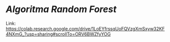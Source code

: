 # _Algoritma Random Forest_ 

Link: https://colab.research.google.com/drive/1LoEYfrssqUoFQVzgXmSxyw32KF4NXmG_?usp=sharing#scrollTo=ORV6BWZfyYOG
